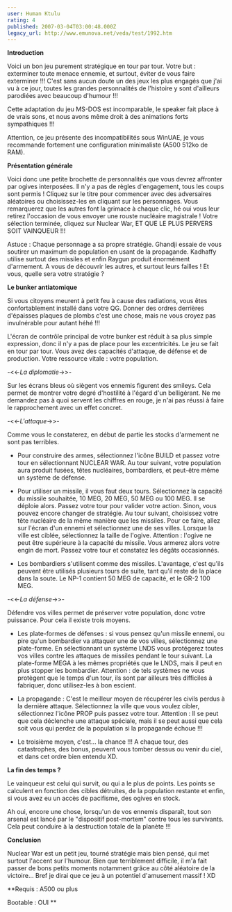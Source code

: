 ```yaml
---
user: Human Ktulu
rating: 4
published: 2007-03-04T03:00:48.000Z
legacy_url: http://www.emunova.net/veda/test/1992.htm
---
```

**Introduction**  

  

Voici un bon jeu purement stratégique en tour par tour. Votre but : exterminer toute menace ennemie, et surtout, éviter de vous faire exterminer !!! C'est sans aucun doute un des jeux les plus engagés que j'ai vu à ce jour, toutes les grandes personnalités de l'histoire y sont d'ailleurs parodiées avec beaucoup d'humour !!!  

  

Cette adaptation du jeu MS-DOS est incomparable, le speaker fait place à de vrais sons, et nous avons même droit à des animations forts sympathiques !!!  

  

Attention, ce jeu présente des incompatibilités sous WinUAE, je vous recommande fortement une configuration minimaliste (A500 512ko de RAM).  

  

  

**Présentation générale**  

  

Voici donc une petite brochette de personnalités que vous devrez affronter par ogives interposées. Il n'y a pas de règles d'engagement, tous les coups sont permis ! Cliquez sur le titre pour commencer avec des adversaires aléatoires ou choisissez-les en cliquant sur les personnages. Vous remarquerez que les autres font la grimace à chaque clic, hé oui vous leur retirez l'occasion de vous envoyer une rouste nucléaire magistrale ! Votre sélection terminée, cliquez sur Nuclear War, ET QUE LE PLUS PERVERS SOIT VAINQUEUR !!!  

  

Astuce : Chaque personnage a sa propre stratégie. Ghandji essaie de vous soutirer un maximum de population en usant de la propagande. Kadhaffy utilise surtout des missiles et enfin Raygun produit énormément d'armement. A vous de découvrir les autres, et surtout leurs failles ! Et vous, quelle sera votre stratégie ?  

  

  

**Le bunker antiatomique**  

  

Si vous citoyens meurent à petit feu à cause des radiations, vous êtes confortablement installé dans votre QG. Donner des ordres derrières d'épaisses plaques de plombs c'est une chose, mais ne vous croyez pas invulnérable pour autant héhé !!!  

  

L'écran de contrôle principal de votre bunker est réduit à sa plus simple expression, donc il n'y a pas de place pour les excentricités. Le jeu se fait en tour par tour. Vous avez des capacités d'attaque, de défense et de production. Votre ressource vitale : votre population.  

  

-<<-_La diplomatie_-\>\>-  

Sur les écrans bleus où siègent vos ennemis figurent des smileys. Cela permet de montrer votre degré d'hostilité à l'égard d'un belligérant. Ne me demandez pas à quoi servent les chiffres en rouge, je n'ai pas réussi à faire le rapprochement avec un effet concret.  

  

-<<-_L'attaque_-\>\>-  

Comme vous le constaterez, en début de partie les stocks d'armement ne sont pas terribles.  

  

+ Pour construire des armes, sélectionnez l'icône BUILD et passez votre tour en sélectionnant NUCLEAR WAR. Au tour suivant, votre population aura produit fusées, têtes nucléaires, bombardiers, et peut-être même un système de défense.  

  

+ Pour utiliser un missile, il vous faut deux tours. Sélectionnez la capacité du missile souhaitée, 10 MEG, 20 MEG, 50 MEG ou 100 MEG. Il se déploie alors. Passez votre tour pour valider votre action. Sinon, vous pouvez encore changer de stratégie. Au tour suivant, choisissez votre tête nucléaire de la même manière que les missiles. Pour ce faire, allez sur l'écran d'un ennemi et sélectionnez une de ses villes. Lorsque la ville est ciblée, sélectionnez la taille de l'ogive. Attention : l'ogive ne peut être supérieure à la capacité du missile. Vous armerez alors votre engin de mort. Passez votre tour et constatez les dégâts occasionnés.  

  

+ Les bombardiers s'utilisent comme des missiles. L'avantage, c'est qu'ils peuvent être utilisés plusieurs tours de suite, tant qu'il reste de la place dans la soute. Le NP-1 contient 50 MEG de capacité, et le GR-2 100 MEG.  

  

-<<-_La défense_-\>\>-  

Défendre vos villes permet de préserver votre population, donc votre puissance. Pour cela il existe trois moyens.  

  

+ Les plate-formes de défenses : si vous pensez qu'un missile ennemi, ou pire qu'un bombardier va attaquer une de vos villes, sélectionnez une plate-forme. En sélectionnant un système LNDS vous protégerez toutes vos villes contre les attaques de missiles pendant le tour suivant. La plate-forme MEGA à les mêmes propriétés que le LNDS, mais il peut en plus stopper les bombardier. Attention : de tels systèmes ne vous protègent que le temps d'un tour, ils sont par ailleurs très difficiles à fabriquer, donc utilisez-les à bon escient.  

  

+ La propagande : C'est le meilleur moyen de récupérer les civils perdus à la dernière attaque. Sélectionnez la ville que vous voulez cibler, sélectionnez l'icône PROP puis passez votre tour. Attention : Il se peut que cela déclenche une attaque spéciale, mais il se peut aussi que cela soit vous qui perdez de la population si la propagande échoue !!!  

  

+ Le troisième moyen, c'est... la chance !!! A chaque tour, des catastrophes, des bonus, peuvent vous tomber dessus ou venir du ciel, et dans cet ordre bien entendu XD.  

  

  

**La fin des temps ?**  

  

Le vainqueur est celui qui survit, ou qui a le plus de points. Les points se calculent en fonction des cibles détruites, de la population restante et enfin, si vous avez eu un accès de pacifisme, des ogives en stock.  

  

Ah oui, encore une chose, lorsqu'un de vos ennemis disparaît, tout son arsenal est lancé par le "dispositif post-mortem" contre tous les survivants. Cela peut conduire à la destruction totale de la planète !!!  

  

  

**Conclusion**  

  

Nuclear War est un petit jeu, tourné stratégie mais bien pensé, qui met surtout l'accent sur l'humour. Bien que terriblement difficile, il m'a fait passer de bons petits moments notamment grâce au côté aléatoire de la victoire... Bref je dirai que ce jeu à un potentiel d'amusement massif ! XD  

  

  

**Requis : A500 ou plus  

  

Bootable : OUI **